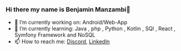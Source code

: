 ### Hi there my name is Benjamin Manzambi👋

- 🔭 I’m currently working on: Android/Web-App
- 🌱 I’m currently learning: Java , php , Python , Kotlin , SQl , React , Symfony Framework and NoSQL 
- 📫 How to reach me: [Discord](https://discordapp.com/users/ParaNote#4265), [Linkedln](https://www.linkedin.com/in/benjamin-manzambi-a76964205)
